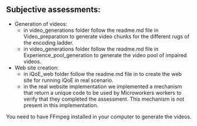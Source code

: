 ## Subjective assessments:
* Generation of videos:
  * in video_generations folder follow the readme.md file in Video_preparation to generate video chunks for the different rugs of the encoding ladder.
  * in video_generations folder follow the readme.md file in Experience_pool_generation to generate the video pool of impaired videos.
* Web site creation:
  * in iQoE_web folder follow the readme.md file in to create the web site for running iQoE in real scenario.
  * in the real website implementation we implemented a mechanism that return a unique code to be used by Microworkers workers to verify that they completed the assessment. This mechanism is not present in this implementation.

You need to have FFmpeg installed in your computer to generate the videos.
